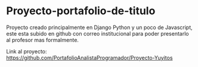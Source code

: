 # Proyecto-portafolio-de-titulo
Proyecto creado principalmente en Django Python y un poco de Javascript, este esta subido en github con correo institucional para poder presentarlo al profesor mas formalmente.

Link al proyecto: https://github.com/PortafolioAnalistaProgramador/Proyecto-Yuyitos
